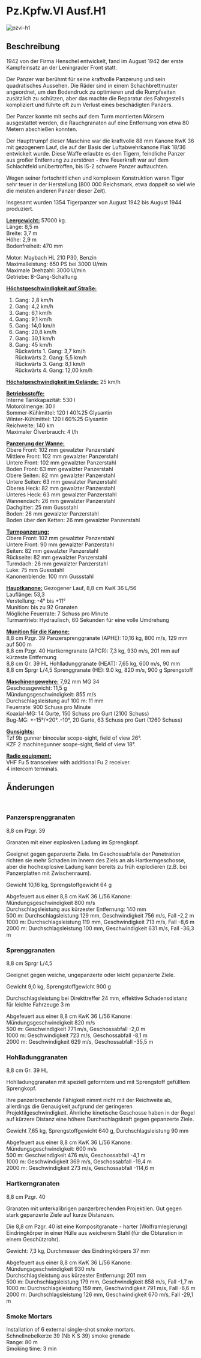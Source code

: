 # Pz.Kpfw.VI Ausf.H1  
  
![pzvi-h1](../images/pzvi-h1.png)  
  
## Beschreibung  
  
1942 von der Firma Henschel entwickelt, fand im August 1942 der erste Kampfeinsatz an der Leningrader Front statt.  
  
Der Panzer war berühmt für seine kraftvolle Panzerung und sein quadratisches Aussehen. Die Räder sind in einem Schachbrettmuster angeordnet, um den Bodendruck zu optimieren und die Rumpfseiten zusätzlich zu schützen, aber das machte die Reparatur des Fahrgestells kompliziert und führte oft zum Verlust eines beschädigten Panzers.  
  
Der Panzer konnte mit sechs auf dem Turm montierten Mörsern ausgestattet werden, die Rauchgranaten auf eine Entfernung von etwa 80 Metern abschießen konnten.  
  
Der Haupttrumpf dieser Maschine war die kraftvolle 88 mm Kanone KwK 36 mit gezogenem Lauf, die auf der Basis der Luftabwehrkanone Flak 18/36 entwickelt wurde. Diese Waffe erlaubte es den Tigern, feindliche Panzer aus großer Entfernung zu zerstören - ihre Feuerkraft war auf dem Schlachtfeld unübertroffen, bis IS-2 schwere Panzer auftauchten.  
  
Wegen seiner fortschrittlichen und komplexen Konstruktion waren Tiger sehr teuer in der Herstellung (800 000 Reichsmark, etwa doppelt so viel wie die meisten anderen Panzer dieser Zeit).  
  
Insgesamt wurden 1354 Tigerpanzer von August 1942 bis August 1944 produziert.  
  
<b><u>Leergewicht:</u></b> 57000 kg.  
Länge: 8,5 m  
Breite: 3,7 m  
Höhe: 2,9 m  
Bodenfreiheit: 470 mm  
  
Motor: Maybach HL 210 P30, Benzin  
Maximalleistung: 650 PS bei 3000 U/min  
Maximale Drehzahl: 3000 U/min  
Getriebe: 8-Gang-Schaltung  
  
<b><u>Höchstgeschwindigkeit auf Straße:</u></b>  
1. Gang: 2,8 km/h  
2. Gang: 4,2 km/h  
3. Gang: 6,1 km/h  
4. Gang: 9,1 km/h  
5. Gang: 14,0 km/h  
6. Gang: 20,8 km/h  
7. Gang: 30,1 km/h  
8. Gang: 45 km/h  
Rückwärts 1. Gang: 3,7 km/h  
Rückwärts 2. Gang: 5,5 km/h  
Rückwärts 3. Gang: 8,1 km/h  
Rückwärts 4. Gang: 12,00 km/h  
  
<b><u>Höchstgeschwindigkeit im Gelände:</u></b> 25 km/h  
  
<b><u>Betriebsstoffe:</u></b>  
Interne Tankkapazität: 530 l  
Motorölmenge: 30 l  
Sommer-Kühlmittel: 120 l 40%25 Glysantin  
Winter-Kühlmittel: 120 l 60%25 Glysantin  
Reichweite: 140 km  
Maximaler Ölverbrauch: 4 l/h  
  
<b><u>Panzerung der Wanne:</u></b>  
Obere Front: 102 mm gewalzter Panzerstahl  
Mittlere Front: 102 mm gewalzter Panzerstahl  
Untere Front: 102 mm gewalzter Panzerstahl  
Boden Front: 63 mm gewalzter Panzerstahl  
Obere Seiten: 82 mm gewalzter Panzerstahl  
Untere Seiten: 63 mm gewalzter Panzerstahl  
Oberes Heck: 82 mm gewalzter Panzerstahl  
Unteres Heck: 63 mm gewalzter Panzerstahl  
Wannendach: 26 mm gewalzter Panzerstahl  
Dachgitter: 25 mm Gussstahl  
Boden: 26 mm gewalzter Panzerstahl  
Boden über den Ketten: 26 mm gewalzter Panzerstahl  
  
<b><u>Turmpanzerung:</u></b>  
Obere Front: 102 mm gewalzter Panzerstahl  
Untere Front: 90 mm gewalzter Panzerstahl  
Seiten: 82 mm gewalzter Panzerstahl  
Rückseite: 82 mm gewalzter Panzerstahl  
Turmdach: 26 mm gewalzter Panzerstahl  
Luke: 75 mm Gussstahl  
Kanonenblende: 100 mm Gussstahl  
  
<b><u>Hauptkanone:</u></b> Gezogener Lauf, 8,8 cm KwK 36 L/56  
Lauflänge: 53,3  
Verstellung: -4° bis +11°  
Munition: bis zu 92 Granaten  
Mögliche Feuerrate: 7 Schuss pro Minute  
Turmantrieb: Hydraulisch, 60 Sekunden für eine volle Umdrehung  
  
<b><u>Munition für die Kanone:</u></b>  
8,8 cm Pzgr. 39 Panzersprenggranate (APHE): 10,16 kg, 800 m/s, 129 mm auf 500 m  
8,8 cm Pzgr. 40 Hartkerngranate (APCR): 7,3 kg, 930 m/s, 201 mm auf kürzeste Entfernung  
8,8 cm Gr. 39 HL Hohlladunggranate (HEAT): 7,65 kg, 600 m/s, 90 mm  
8,8 cm Sprgr L/4,5 Sprenggranate (HE): 9.0 kg, 820 m/s, 900 g Sprengstoff  
  
<b><u>Maschinengewehre:</u></b> 7,92 mm MG 34  
Geschossgewicht: 11,5 g  
Mündungsgeschwindigkeit: 855 m/s  
Durchschlagsleistung auf 100 m: 11 mm  
Feuerrate: 900 Schuss pro Minute  
Koaxial-MG: 14 Gurte, 150 Schuss pro Gurt (2100 Schuss)  
Bug-MG: +-15°/+20°..-10°, 20 Gurte, 63 Schuss pro Gurt (1260 Schuss)  
  
<b><u>Gunsights:</u></b>  
Tzf 9b gunner binocular scope-sight, field of view 26°.  
KZF 2 machinegunner scope-sight, field of view 18°.  
  
<b><u>Radio equipment:</u></b>  
VHF Fu 5 transceiver with additional Fu 2 receiver.  
4 intercom terminals.  
  
  
## Änderungen  
  ﻿
  
### Panzersprenggranaten  
  
8,8 cm Pzgr. 39  
  
Granaten mit einer explosiven Ladung im Sprengkopf.  
  
Geeignet gegen gepanzerte Ziele. Im Geschossabfalle der Penetration richten sie mehr Schaden im Innern des Ziels an als Hartkerngeschosse, aber die hochexplosive Ladung kann bereits zu früh explodieren (z.B. bei Panzerplatten mit Zwischenraum).  
  
Gewicht 10,16 kg, Sprengstoffgewicht 64 g  
  
Abgefeuert aus einer 8,8 cm KwK 36 L/56 Kanone:  
Mündungsgeschwindigkeit 800 m/s  
Durchschlagsleistung aus kürzester Entfernung: 140 mm  
500 m: Durchschlagsleistung 129 mm, Geschwindigkeit 756 m/s, Fall -2,2 m  
1000 m: Durchschlagsleistung 119 mm, Geschwindigkeit 713 m/s, Fall -8,6 m  
2000 m: Durchschlagsleistung 100 mm, Geschwindigkeit 631 m/s, Fall -36,3 m  ﻿
  
### Sprenggranaten  
  
8,8 cm Sprgr L/4,5  
  
Geeignet gegen weiche, ungepanzerte oder leicht gepanzerte Ziele.  
  
Gewicht 9,0 kg, Sprengstoffgewicht 900 g  
  
Durchschlagsleistung bei Direkttreffer 24 mm, effektive Schadensdistanz für leichte Fahrzeuge 3 m  
  
Abgefeuert aus einer 8,8 cm KwK 36 L/56 Kanone:  
Mündungsgeschwindigkeit 820 m/s  
500 m: Geschwindigkeit 771 m/s, Geschossabfall -2,0 m  
1000 m: Geschwindigkeit 723 m/s, Geschossabfall -8,1 m  
2000 m: Geschwindigkeit 629 m/s, Geschossabfall -35,5 m  ﻿
  
### Hohlladunggranaten  
  
8,8 cm Gr. 39 HL  
  
Hohlladunggranaten mit speziell geformtem und mit Sprengstoff gefülltem Sprengkopf.  
  
Ihre panzerbrechende Fähigkeit nimmt nicht mit der Reichweite ab, allerdings die Genauigkeit aufgrund der geringeren Projektilgeschwindigkeit. Ähnliche kinetische Geschosse haben in der Regel auf kürzere Distanz eine höhere Durchschlagskraft gegen gepanzerte Ziele.  
  
Gewicht 7,65 kg, Sprengstoffgewicht 640 g, Durchschlagsleistung 90 mm  
  
Abgefeuert aus einer 8,8 cm KwK 36 L/56 Kanone:  
Mündungsgeschwindigkeit: 600 m/s  
500 m: Geschwindigkeit 476 m/s, Geschossabfall -4,1 m  
1000 m: Geschwindigkeit 369 m/s, Geschossabfall -19,4 m  
2000 m: Geschwindigkeit 273 m/s, Geschossabfall -114,6 m  ﻿
  
### Hartkerngranaten  
  
8,8 cm Pzgr. 40  
  
Granaten mit unterkalibrigen panzerbrechenden Projektilen. Gut gegen stark gepanzerte Ziele auf kurze Distanzen.  
  
Die 8,8 cm Pzgr. 40 ist eine Kompositgranate - harter (Wolframlegierung) Eindringkörper in einer Hülle aus weicherem Stahl (für die Obturation in einem Geschützrohr).  
  
Gewicht: 7,3 kg, Durchmesser des Eindringkörpers 37 mm  
  
Abgefeuert aus einer 8,8 cm KwK 36 L/56 Kanone:  
Mündungsgeschwindigkeit 930 m/s  
Durchschlagsleistung aus kürzester Entfernung: 201 mm  
500 m: Durchschlagsleistung 179 mm, Geschwindigkeit 858 m/s, Fall -1,7 m  
1000 m: Durchschlagsleistung 159 mm, Geschwindigkeit 791 m/s, Fall -6,6 m  
2000 m: Durchschlagsleistung 126 mm, Geschwindigkeit 670 m/s, Fall -29,1 m  ﻿
  
### Smoke Mortars  
  
Installation of 6 external single-shot smoke mortars.  
Schnellnebelkerze 39 (Nb K S 39) smoke grenade  
Range: 80 m  
Smoking time: 3 min  